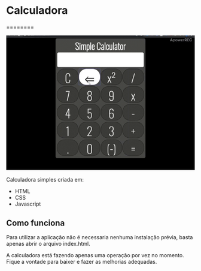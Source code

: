 <h1>Calculadora</h1> 
========

![](./videoCalculator.gif)
<p>Calculadora simples criada em: 
  <ul> 
    <li>HTML</li> 
    <li>CSS</li>
    <li>Javascript</li>
  </ul>
</p>
<h2>Como funciona</h2>
<p>Para utilizar a aplicação não é necessaria nenhuma instalação prévia, basta apenas abrir o arquivo index.html.</p>
<p>A calculadora está fazendo apenas uma operação por vez no momento. Fique a vontade para baixer e fazer as melhorias adequadas.</p>
